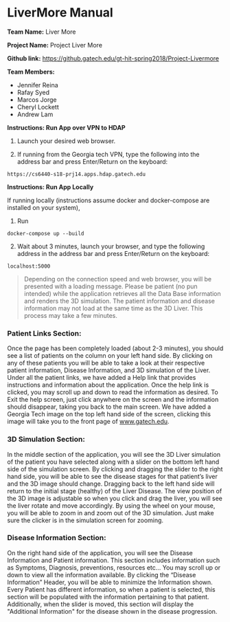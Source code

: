 # LiverMore Manual

**Team Name:** Liver More

**Project Name:** Project Liver More

**Github link:** https://github.gatech.edu/gt-hit-spring2018/Project-Livermore

**Team Members:**
- Jennifer Reina
- Rafay Syed
- Marcos Jorge
- Cheryl Lockett
- Andrew Lam

**Instructions: Run App over VPN to HDAP**

1. Launch your desired web browser. 

2. If running from the Georgia tech VPN, type the following into the address bar and press Enter/Return on the keyboard:
```
https://cs6440-s18-prj14.apps.hdap.gatech.edu
```

**Instructions: Run App Locally**

If running locally (instructions assume docker and docker-compose are installed on your system), 

1. Run
```
docker-compose up --build
```
2. Wait about 3 minutes, launch your browser, and type the following address in the address bar and press Enter/Return on the keyboard:
```
localhost:5000
```


>Depending on the connection speed and web browser, you will be presented with a loading message. Please be patient (no pun intended) while the application retrieves all the Data Base information and renders the 3D simulation. The patient information and disease information may not load at the same time as the 3D Liver. This process may take a few minutes.


### Patient Links Section:

Once the page has been completely loaded (about 2-3 minutes), you should see a list of patients on the column on your left hand side. By clicking on any of these patients you will be able to take a look at their respective patient information, Disease Information, and 3D simulation of the Liver. Under all the patient links, we have added a Help link that provides instructions and information about the application. Once the help link is clicked, you may scroll up and down to read the information as desired. To Exit the help screen, just click anywhere on the screen and the information should disappear, taking you back to the main screen.
We have added a Georgia Tech image on the top left hand side of the screen, clicking this image will take you to the front page of www.gatech.edu. 












### 3D Simulation Section:

In the middle section of the application, you will see the 3D Liver simulation of the patient you have selected along with a slider on the bottom left hand side of the simulation screen. By clicking and dragging the slider to the right hand side, you will be able to see the disease stages for that patient’s liver and the 3D image should change. Dragging back to the left hand side will return to the initial stage (healthy) of the Liver Disease. The view position of the 3D image is adjustable so when you click and drag the liver, you will see the liver rotate and move accordingly. By using the wheel on your mouse, you will be able to zoom in and zoom out of the 3D simulation. Just make sure the clicker is in the simulation screen for zooming.




### Disease Information Section:

On the right hand side of the application, you will see the Disease Information and Patient information. This section includes information such as Symptoms, Diagnosis, preventions, resources etc… You may scroll up or down to view all the information available. By clicking the “Disease Information” Header, you will be able to minimize the Information shown. Every Patient has different information, so when a patient is selected, this section will be populated with the information pertaining to that patient.  Additionally, when the slider is moved, this section will display the "Additional Information" for the disease shown in the disease progression.
